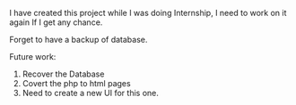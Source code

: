 I have created this project while I was doing Internship, I need to work on it again If I get any chance.


Forget to have a backup of database.

Future work: 
  1. Recover the Database
  2. Covert the php to html pages
  3. Need to create a new UI for this one.
